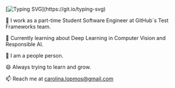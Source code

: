 [![Typing SVG](https://readme-typing-svg.demolab.com/?lines=Hi+I'm+Carolina+Lopez!;)](https://git.io/typing-svg)

🔭 I work as a part-time Student Software Engineer at GitHub´s Test Frameworks team.

🌱 Currently learning about Deep Learning in Computer Vision and Responsible AI.

👯 I am a people person.

😄 Always trying to learn and grow. 

📫 Reach me at carolina.lopmos@gmail.com
<!--
**blclo/blclo** is a ✨ _special_ ✨ repository because its `README.md` (this file) appears on your GitHub profile.

Here are some ideas to get you started:

- 🔭 I’m currently working on ...
- 🌱 I’m currently learning ...
- 👯 I’m looking to collaborate on ...
- 🤔 I’m looking for help with ...
- 💬 Ask me about ...
- 📫 How to reach me: ...
- 😄 Pronouns: ...
- ⚡ Fun fact: ...
-->
